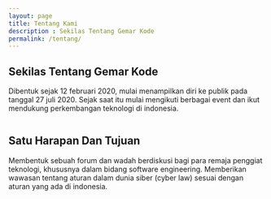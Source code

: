 ```yaml
---
layout: page
title: Tentang Kami
description : Sekilas Tentang Gemar Kode
permalink: /tentang/
---
```

<section class="py-5 mt-5 bg-dark">
  <div class="container mt-5">
    <div class="row align-items-center mb-5">
      <div class="col-lg-6 order-2 order-lg-1">
        <h2 class="font-weight-light text-light">Sekilas Tentang Gemar Kode</h2>
        <p class="font-italic text-muted mb-4">Dibentuk sejak 12 februari 2020, mulai menampilkan diri ke publik pada tanggal 27 juli 2020. Sejak saat itu mulai mengikuti berbagai event dan ikut mendukung perkembangan teknologi di indonesia.</p>
      </div>
      <div class="col-lg-6 px-5 mx-auto order-1 order-lg-2"><img src="{{ site.url }}/animasi.svg" alt="" class="img-fluid mb-4 mb-lg-0"></div>
    </div>
  </div>
</section>

<section class="py-5 bg-light">
  <div class="container mb-5">
    <div class="row align-items-center">
      <div class="col-lg-6 px-5 mx-auto"><img src="{{ site.url }}/01.svg" alt="" class="img-fluid mb-4 mb-lg-0"></div>
      <div class="col-lg-6">
        <h2 class="font-weight-light">Satu Harapan Dan Tujuan</h2>
        <p class="font-italic text-muted mb-4">Membentuk sebuah forum dan wadah berdiskusi bagi para remaja penggiat teknologi, khususnya dalam bidang software engineering. Memberikan wawasan tentang aturan dalam dunia siber (cyber law) sesuai dengan aturan yang ada di indonesia.</p>
      </div>
    </div>
  </div>
</section>
